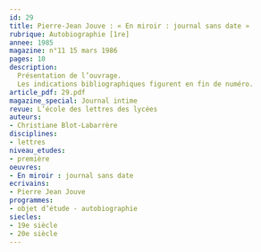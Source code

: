 ```yaml
---
id: 29
title: Pierre-Jean Jouve : « En miroir : journal sans date »
rubrique: Autobiographie [1re]
annee: 1985
magazine: n°11 15 mars 1986
pages: 10
description:
  Présentation de l’ouvrage.
  Les indications bibliographiques figurent en fin de numéro.
article_pdf: 29.pdf
magazine_special: Journal intime
revue: L’école des lettres des lycées
auteurs:
- Christiane Blot-Labarrère
disciplines:
- lettres
niveau_etudes:
- première
oeuvres:
- En miroir : journal sans date
ecrivains:
- Pierre Jean Jouve
programmes:
- objet d’étude - autobiographie
siecles:
- 19e siècle
- 20e siècle
---
```

